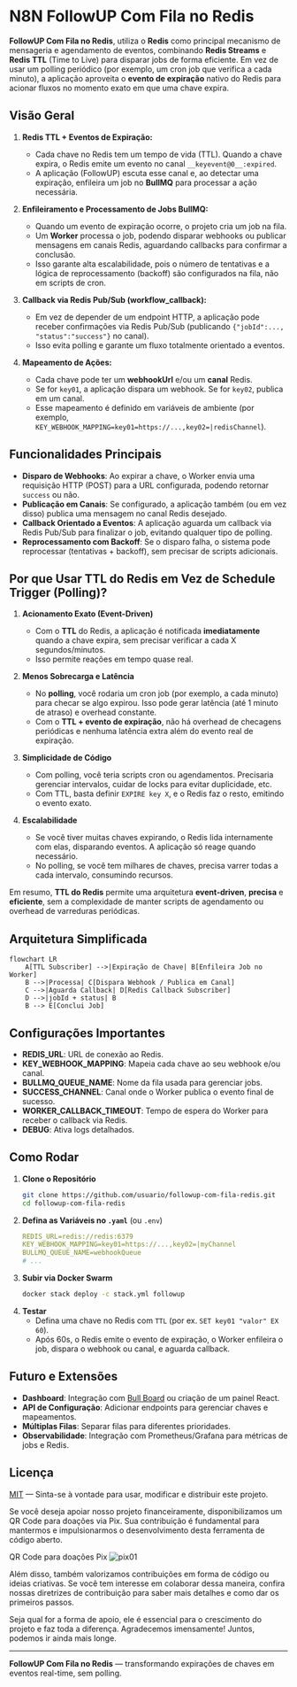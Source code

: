 # N8N FollowUP Com Fila no Redis

**FollowUP Com Fila no Redis**, utiliza o **Redis** como principal mecanismo de mensageria e agendamento de eventos, combinando **Redis Streams** e **Redis TTL** (Time to Live) para disparar jobs de forma eficiente. Em vez de usar um polling periódico (por exemplo, um cron job que verifica a cada minuto), a aplicação aproveita o **evento de expiração** nativo do Redis para acionar fluxos no momento exato em que uma chave expira. 

## Visão Geral

1. **Redis TTL + Eventos de Expiração:**  
   - Cada chave no Redis tem um tempo de vida (TTL). Quando a chave expira, o Redis emite um evento no canal `__keyevent@0__:expired`.  
   - A aplicação (FollowUP) escuta esse canal e, ao detectar uma expiração, enfileira um job no **BullMQ** para processar a ação necessária.

2. **Enfileiramento e Processamento de Jobs BullMQ:**  
   - Quando um evento de expiração ocorre, o projeto cria um job na fila.  
   - Um **Worker** processa o job, podendo disparar webhooks ou publicar mensagens em canais Redis, aguardando callbacks para confirmar a conclusão.  
   - Isso garante alta escalabilidade, pois o número de tentativas e a lógica de reprocessamento (backoff) são configurados na fila, não em scripts de cron.

3. **Callback via Redis Pub/Sub (workflow_callback):**  
   - Em vez de depender de um endpoint HTTP, a aplicação pode receber confirmações via Redis Pub/Sub (publicando `{"jobId":..., "status":"success"}` no canal).  
   - Isso evita polling e garante um fluxo totalmente orientado a eventos.

4. **Mapeamento de Ações:**  
   - Cada chave pode ter um **webhookUrl** e/ou um **canal** Redis.  
   - Se for `key01`, a aplicação dispara um webhook. Se for `key02`, publica em um canal.  
   - Esse mapeamento é definido em variáveis de ambiente (por exemplo, `KEY_WEBHOOK_MAPPING=key01=https://...,key02=|redisChannel`).

## Funcionalidades Principais

- **Disparo de Webhooks**: Ao expirar a chave, o Worker envia uma requisição HTTP (POST) para a URL configurada, podendo retornar `success` ou não.  
- **Publicação em Canais**: Se configurado, a aplicação também (ou em vez disso) publica uma mensagem no canal Redis desejado.  
- **Callback Orientado a Eventos**: A aplicação aguarda um callback via Redis Pub/Sub para finalizar o job, evitando qualquer tipo de polling.  
- **Reprocessamento com Backoff**: Se o disparo falha, o sistema pode reprocessar (tentativas + backoff), sem precisar de scripts adicionais.

## Por que Usar TTL do Redis em Vez de Schedule Trigger (Polling)?

1. **Acionamento Exato (Event-Driven)**  
   - Com o **TTL** do Redis, a aplicação é notificada **imediatamente** quando a chave expira, sem precisar verificar a cada X segundos/minutos.  
   - Isso permite reações em tempo quase real.

2. **Menos Sobrecarga e Latência**  
   - No **polling**, você rodaria um cron job (por exemplo, a cada minuto) para checar se algo expirou. Isso pode gerar latência (até 1 minuto de atraso) e overhead constante.  
   - Com o **TTL + evento de expiração**, não há overhead de checagens periódicas e nenhuma latência extra além do evento real de expiração.

3. **Simplicidade de Código**  
   - Com polling, você teria scripts cron ou agendamentos. Precisaria gerenciar intervalos, cuidar de locks para evitar duplicidade, etc.  
   - Com TTL, basta definir `EXPIRE key X`, e o Redis faz o resto, emitindo o evento exato.

4. **Escalabilidade**  
   - Se você tiver muitas chaves expirando, o Redis lida internamente com elas, disparando eventos. A aplicação só reage quando necessário.  
   - No polling, se você tem milhares de chaves, precisa varrer todas a cada intervalo, consumindo recursos.

Em resumo, **TTL do Redis** permite uma arquitetura **event-driven**, **precisa** e **eficiente**, sem a complexidade de manter scripts de agendamento ou overhead de varreduras periódicas.

## Arquitetura Simplificada

```mermaid
flowchart LR
    A[TTL Subscriber] -->|Expiração de Chave| B[Enfileira Job no Worker]
    B -->|Processa| C[Dispara Webhook / Publica em Canal]
    C -->|Aguarda Callback| D[Redis Callback Subscriber]
    D -->|jobId + status| B
    B --> E[Conclui Job]
```

## Configurações Importantes

- **REDIS_URL**: URL de conexão ao Redis.  
- **KEY_WEBHOOK_MAPPING**: Mapeia cada chave ao seu webhook e/ou canal.  
- **BULLMQ_QUEUE_NAME**: Nome da fila usada para gerenciar jobs.  
- **SUCCESS_CHANNEL**: Canal onde o Worker publica o evento final de sucesso.  
- **WORKER_CALLBACK_TIMEOUT**: Tempo de espera do Worker para receber o callback via Redis.  
- **DEBUG**: Ativa logs detalhados.

## Como Rodar

1. **Clone o Repositório**  
   ```bash
   git clone https://github.com/usuario/followup-com-fila-redis.git
   cd followup-com-fila-redis
   ```
2. **Defina as Variáveis no `.yaml`** (ou `.env`)  
   ```yaml
   REDIS_URL=redis://redis:6379
   KEY_WEBHOOK_MAPPING=key01=https://...,key02=|myChannel
   BULLMQ_QUEUE_NAME=webhookQueue
   # ...
   ```
3. **Subir via Docker Swarm**  
   ```bash
   docker stack deploy -c stack.yml followup
   ```
4. **Testar**  
   - Defina uma chave no Redis com `TTL` (por ex. `SET key01 "valor" EX 60`).  
   - Após 60s, o Redis emite o evento de expiração, o Worker enfileira o job, dispara o webhook ou canal, e aguarda callback.

## Futuro e Extensões

- **Dashboard**: Integração com [Bull Board](https://github.com/felixmosh/bull-board) ou criação de um painel React.  
- **API de Configuração**: Adicionar endpoints para gerenciar chaves e mapeamentos.  
- **Múltiplas Filas**: Separar filas para diferentes prioridades.  
- **Observabilidade**: Integração com Prometheus/Grafana para métricas de jobs e Redis.

## Licença

[MIT](LICENSE) — Sinta-se à vontade para usar, modificar e distribuir este projeto.

Se você deseja apoiar nosso projeto financeiramente, disponibilizamos um QR Code para doações via Pix. Sua contribuição é fundamental para mantermos e impulsionarmos o desenvolvimento desta ferramenta de código aberto.

QR Code para doações Pix
![pix01](https://github.com/user-attachments/assets/70614db8-8ba1-46b0-9b22-66271e9abdb0)


Além disso, também valorizamos contribuições em forma de código ou ideias criativas. Se você tem interesse em colaborar dessa maneira, confira nossas diretrizes de contribuição para saber mais detalhes e como dar os primeiros passos.

Seja qual for a forma de apoio, ele é essencial para o crescimento do projeto e faz toda a diferença. Agradecemos imensamente! Juntos, podemos ir ainda mais longe.


---

**FollowUP Com Fila no Redis** — transformando expirações de chaves em eventos real-time, sem polling.
